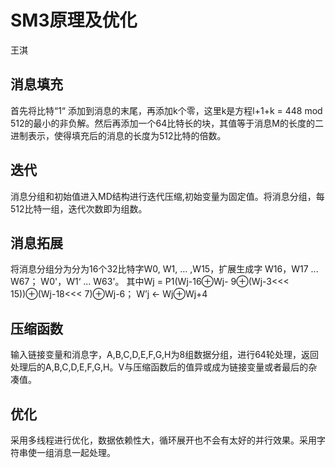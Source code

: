 #  SM3原理及优化
王淇

##  消息填充

首先将比特“1“ 添加到消息的末尾，再添加k个零，这里k是方程l+1+k = 448 mod 512的最小的非负解。然后再添加一个64比特长的块，其值等于消息M的长度的二进制表示，使得填充后的消息的长度为512比特的倍数。
##  迭代
消息分组和初始值进入MD结构进行迭代压缩,初始变量为固定值。将消息分组，每512比特一组，迭代次数即为组数。
##  消息拓展
将消息分组分为分为16个32比特字W0, W1, … ,W15，扩展生成字 W16，W17 ... W67； W0'，W1‘ ... W63'。
其中Wj = P1(Wj-16⊕Wj- 9⊕(Wj-3<<< 15))⊕(Wj-18<<< 7)⊕Wj-6；
W’j ← Wj⊕Wj+4
##  压缩函数
输入链接变量和消息字，A,B,C,D,E,F,G,H为8组数据分组，进行64轮处理，返回处理后的A,B,C,D,E,F,G,H。V与压缩函数后的值异或成为链接变量或者最后的杂凑值。
##  优化
采用多线程进行优化，数据依赖性大，循环展开也不会有太好的并行效果。采用字符串使一组消息一起处理。
